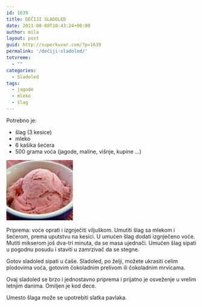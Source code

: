 ```yaml
---
id: 1639
title: DEČIJI SLADOLED
date: 2011-08-08T10:43:24+00:00
author: mila
layout: post
guid: http://superkuvar.com/?p=1639
permalink: '/dečiji-sladoled/'
totvreme:
  - ""
categories:
  - Sladoled
tags:
  - jagode
  - mleko
  - šlag
---
```

Potrebno je:

  * šlag (3 kesice)
  * mleko
  * 6 kašika šećera
  * 500 grama voća (jagode, maline, višnje, kupine &#8230;)

<img class="alignnone size-full wp-image-1642" title="decjisladolded1" src="/wp-content/uploads/2011/08/decjisladolded1-e1312799948650.jpg" alt="" width="176" height="159" /> 

Priprema: voće oprati i izgnječiti viljuškom. Umutiti šlag sa mlekom i šećerom, prema uputstvu na kesici. U umućen šlag dodati izgnječeno voće. Mutiti mikserom još dva-tri minuta, da se masa ujednači. Umućen šlag sipati u pogodnu posudu i staviti u zamrzivač da se stegne.

Gotov sladoled sipati u čaše. Sladoled, po želji, možete ukrasiti celim plodovima voća, gotovim čokoladnim prelivom ili čokoladnim mrvicama.

Ovaj sladoled se brzo i jednostavno priprema i prijatno je osveženje u vrelim letnjim danima. Omiljen je kod dece.

Umesto šlaga može se upotrebiti slatka pavlaka.